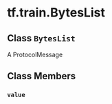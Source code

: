 <div itemscope itemtype="http://developers.google.com/ReferenceObject">
<meta itemprop="name" content="tf.train.BytesList" />
<meta itemprop="path" content="Stable" />
<meta itemprop="property" content="value"/>
</div>

# tf.train.BytesList

## Class `BytesList`



A ProtocolMessage

## Class Members

<h3 id="value"><code>value</code></h3>

